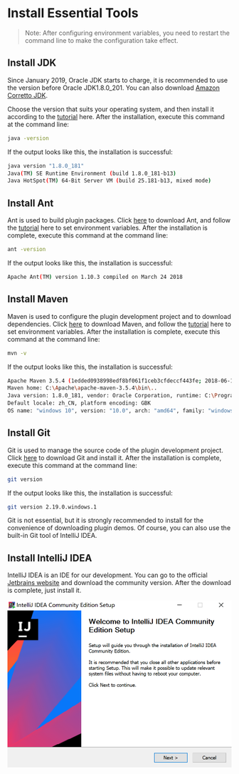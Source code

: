 # Install Essential Tools

> Note: After configuring environment variables, you need to restart the command line to make the configuration take effect.

## Install JDK
Since January 2019, Oracle JDK starts to charge, it is recommended to use the version before Oracle JDK1.8.0_201. You can also download [Amazon Corretto JDK](https://docs.aws.amazon.com/corretto/latest/corretto-8-ug/downloads-list.html).   

Choose the version that suits your operating system, and then install it according to the [tutorial](https://www.tutorialspoint.com/java/java_environment_setup.htm) here. After the installation, execute this command at the command line:
``` bash
java -version
```
If the output looks like this, the installation is successful:
``` bash
java version "1.8.0_181"
Java(TM) SE Runtime Environment (build 1.8.0_181-b13)
Java HotSpot(TM) 64-Bit Server VM (build 25.181-b13, mixed mode)
```

## Install Ant
Ant is used to build plugin packages. Click [here](http://ant.apache.org/) to download Ant, and follow the [tutorial](https://www.tutorialspoint.com/ant/ant_environment.htm) here to set environment variables. After the installation is complete, execute this command at the command line:
``` bash
ant -version
```
If the output looks like this, the installation is successful:
``` bash
Apache Ant(TM) version 1.10.3 compiled on March 24 2018
```

## Install Maven
Maven is used to configure the plugin development project and to download dependencies. Click [here](http://maven.apache.org/download.html) to download Maven, and follow the [tutorial](https://www.tutorialspoint.com/maven/maven_environment_setup.htm) here to set environment variables. After the installation is complete, execute this command at the command line:
``` bash
mvn -v
```
If the output looks like this, the installation is successful:
``` bash
Apache Maven 3.5.4 (1edded0938998edf8bf061f1ceb3cfdeccf443fe; 2018-06-18T02:33:14+08:00)
Maven home: C:\Apache\apache-maven-3.5.4\bin\..
Java version: 1.8.0_181, vendor: Oracle Corporation, runtime: C:\Program Files\Java\jre1.8.0_181
Default locale: zh_CN, platform encoding: GBK
OS name: "windows 10", version: "10.0", arch: "amd64", family: "windows"
```

## Install Git
Git is used to manage the source code of the plugin development project. Click [here](https://git-scm.com/) to download Git and install it. After the installation is complete, execute this command at the command line:
``` bash
git version
```
If the output looks like this, the installation is successful:
``` bash
git version 2.19.0.windows.1
```
Git is not essential, but it is strongly recommended to install for the convenience of downloading plugin demos. Of course, you can also use the built-in Git tool of IntelliJ IDEA.

## Install IntelliJ IDEA
IntelliJ IDEA is an IDE for our development. You can go to the official [Jetbrains website](https://www.jetbrains.com/idea/download) and download the community version. After the download is complete, just install it.

![IDEA Setup](./images/idea_setup.png)